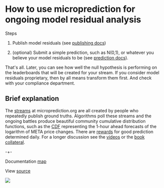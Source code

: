 
# How to use microprediction for ongoing model residual analysis
Steps
   
   1. Publish model residuals (see [publishing docs](https://microprediction.github.io/microprediction/publish.html))

   2. (optional) Submit a simple prediction, such as N(0,1), or whatever you believe your model residuals to be (see [prediction docs](https://microprediction.github.io/microprediction/predict.html)). 

That's all. Later, you can see how well the null hypothesis is performing on the leaderboards that will be created for your stream. If you consider model residuals proprietary, then by all means transform them first. And check with your compliance department. 


## Brief explanation

The [streams](https://www.microprediction.org/browse_streams.html) at
microprediction.org are all created by people who repeatedly publish ground truths. Algorithms
poll these streams and the ongoing battles produce 
beautiful community cumulative distribution functions, such as the [CDF](https://www.microprediction.org/stream_dashboard.html?stream=faang_1&horizon=3555) representing the 1-hour ahead
forecasts of the logarithm of META price changes. There are [rewards](https://www.microprediction.com/competitions/daily) for good prediction determined daily. For a longer discussion see the [videos](https://github.com/microprediction/microprediction/blob/master/docs/videos.md) or the 
[book collateral](https://microprediction.github.io/building_an_open_ai_network/).  

-+- 

Documentation [map](https://microprediction.github.io/microprediction/map.html) 

View [source](https://github.com/microprediction/microprediction/blob/master/docs/README.md)


![](https://github.com/microprediction/microprediction/blob/master/docs/assets/images/cotton_microprediction_3d_down.png)
